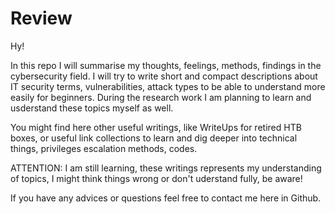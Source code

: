 # Review

Hy!

In this repo I will summarise my thoughts, feelings, methods, findings in the cybersecurity field. I will try to write short and compact descriptions about IT security terms, vulnerabilities, attack types to be able to understand more easily for beginners.
During the research work I am planning to learn and usderstand these topics myself as well.

You might find here other useful writings, like WriteUps for retired HTB boxes, or useful link collections to learn and dig deeper into technical things, privileges escalation methods, codes.

ATTENTION: I am still learning, these writings represents my understanding of topics, I might think things wrong or don't uderstand fully, be aware!

If you have any advices or questions feel free to contact me here in Github.

